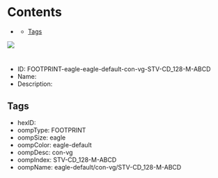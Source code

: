 



Contents
========

* [](#)
	* [Tags](#tags)
  
![][im]
# 

- ID: FOOTPRINT-eagle-eagle-default-con-vg-STV-CD_128-M-ABCD
- Name: 
- Description: 

## Tags

- hexID: 
- oompType: FOOTPRINT
- oompSize: eagle
- oompColor: eagle-default
- oompDesc: con-vg
- oompIndex: STV-CD_128-M-ABCD
- oompName: eagle-default/con-vg/STV-CD_128-M-ABCD



[im]: image.png
